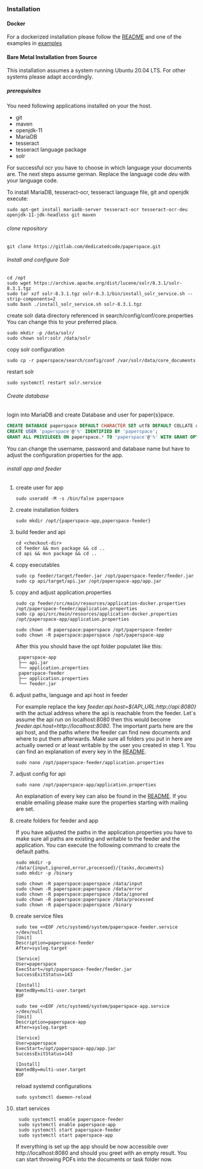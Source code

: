 ### Installation
#### Docker

For a dockerized installation please follow the [README](https://gitlab.com/dedicatedcode/paperspace#deployment) and one of the examples in
[examples](https://gitlab.com/dedicatedcode/paperspace/-/tree/master/deployment/examples)

#### Bare Metal Installation from Source
This installation assumes a system running Ubuntu 20.04 LTS. For other systems please adapt accordingly.

##### prerequisites
You need following applications installed on your the host.
* git
* maven
* openjdk-11
* MariaDB  
* tesseract
* tesseract language package
* solr  

For successful ocr you have to choose in which language your documents are. The next steps assume german. Replace 
the language code *deu* with your language code.

To install MariaDB, tesseract-ocr, tesseract language file, git and openjdk execute:
```
sudo apt-get install mariadb-server tesseract-ocr tesseract-ocr-deu openjdk-11-jdk-headless git maven
```
######  clone repository
```
git clone https://gitlab.com/dedicatedcode/paperspace.git
```
###### Install and configure Solr

```shell script
cd /opt
sudo wget https://archive.apache.org/dist/lucene/solr/8.3.1/solr-8.3.1.tgz
sudo tar xzf solr-8.3.1.tgz solr-8.3.1/bin/install_solr_service.sh --strip-components=2
sudo bash ./install_solr_service.sh solr-8.3.1.tgz
```
create solr data directory referenced in search/config/conf/core.properties
You can change this to your preferred place.
```shell script
sudo mkdir -p /data/solr/
sudo chown solr:solr /data/solr
```
copy solr configuration 
```shell script
sudo cp -r paperspace/search/config/conf /var/solr/data/core_documents
```
restart solr
```shell script
sudo systemctl restart solr.service
```
###### Create database

login into MariaDB and create Database and user for paper{s}pace.
```sql
CREATE DATABASE paperspace DEFAULT CHARACTER SET utf8 DEFAULT COLLATE utf8_unicode_ci;
CREATE USER 'paperspace'@'%' IDENTIFIED BY 'paperspace';
GRANT ALL PRIVILEGES ON paperspace.* TO 'paperspace'@'%' WITH GRANT OPTION;
```
You can change the username, password and database name but have to adjust the configuration properties for the app.

###### install app and feeder
1. create user for app
    ```shell script
    sudo useradd -M -s /bin/false paperspace
    ```
2. create installation folders
    ```shell script
    sudo mkdir /opt/{paperspace-app,paperspace-feeder}
    ```
3. build feeder and api
    ```shell script
    cd <checkout-dir>
    cd feeder && mvn package && cd ..   
    cd api && mvn package && cd ..   
    ```
4. copy executables
   ```shell script
   sudo cp feeder/target/feeder.jar /opt/paperspace-feeder/feeder.jar
   sudo cp api/target/api.jar /opt/paperspace-app/app.jar
   ```
5. copy and adjust application.properties
    ```shell script
    sudo cp feeder/src/main/resources/application-docker.properties /opt/paperspace-feeder/application.properties
    sudo cp api/src/main/resources/application-docker.properties /opt/paperspace-app/application.properties
   
    sudo chown -R paperspace:paperspace /opt/paperspace-feeder
    sudo chown -R paperspace:paperspace /opt/paperspace-app
    ```
   After this you should have the opt folder populatet like this:
   ```shell script
    paperspace-app
    ├── api.jar
    └── application.properties
    paperspace-feeder
    ├── application.properties
    └── feeder.jar
    ```
6. adjust paths, language and api host in feeder
    
    For example replace the key *feeder.api.host=${API_URL:http://api:8080}* with the actual address where the api 
    is reachable from the feeder. Let´s assume the api run on localhost:8080 then this would become *feeder.api.host=http://localhost:8080*.
    The important parts here are the api host, and the paths where the feeder can find new documents and where to put them afterwards. 
    Make sure all folders you put in here are actually owned or at least writable by the user you created in step  1. 
    You can find an explanation of every key in the [README](https://gitlab.com/dedicatedcode/paperspace#docker-configuration). 
    ```shell script
    sudo nano /opt/paperspace-feeder/application.properties
    ```
 
7. adjust config for api
    ```shell script
    sudo nano /opt/paperspace-app/application.properties
    ```
   An explanation of every key can also be found in the [README](https://gitlab.com/dedicatedcode/paperspace#docker-configuration).
   If you enable emailing please make sure the properties starting with mailing are set.
   
7. create folders for feeder and app

   If you have adjusted the paths in the application.properties you have to make sure all paths are existing and writable to the feeder and the application. You can execute the following command to create the default paths.
   ```shell script
   sudo mkdir -p /data/{input,ignored,error,processed}/{tasks,documents}
   sudo mkdir -p /binary
   
   sudo chown -R paperspace:paperspace /data/input
   sudo chown -R paperspace:paperspace /data/error
   sudo chown -R paperspace:paperspace /data/ignored
   sudo chown -R paperspace:paperspace /data/processed
   sudo chown -R paperspace:paperspace /binary
   ```

8. create service files
    ```shell script
    sudo tee <<EOF /etc/systemd/system/paperspace-feeder.service >/dev/null
    [Unit]
    Description=paperspace-feeder
    After=syslog.target
    
    [Service]
    User=paperspace
    ExecStart=/opt/paperspace-feeder/feeder.jar
    SuccessExitStatus=143
    
    [Install]
    WantedBy=multi-user.target
    EOF
   ```
   ```shell script
   sudo tee <<EOF /etc/systemd/system/paperspace-app.service >/dev/null
   [Unit]
   Description=paperspace-app
   After=syslog.target
   
   [Service]
   User=paperspace
   ExecStart=/opt/paperspace-app/app.jar
   SuccessExitStatus=143
    
   [Install]
   WantedBy=multi-user.target
   EOF
    ```
   
   reload systemd configurations
   ```shell script
   sudo systemctl daemon-reload
   ```

9. start services
   ```shell script
    sudo systemctl enable paperspace-feeder
    sudo systemctl enable paperspace-app 
    sudo systemctl start paperspace-feeder
    sudo systemctl start paperspace-app
    ```
   
   If everything is set up the app should be now accessible over http://localhost:8080 and should you greet with an empty result.
   You can start throwing PDFs into the documents or task folder now.
